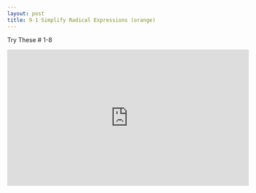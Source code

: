 ```yaml
---
layout: post
title: 9-1 Simplify Radical Expressions (orange)
---
```

Try These # 1-8
<iframe width="560" height="315" src="https://www.youtube.com/embed/7XaAfs27_mw" frameborder="0" allowfullscreen></iframe>
